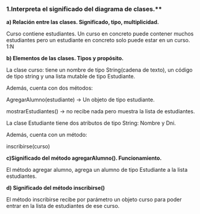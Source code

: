 ### 1.Interpreta el significado del diagrama de clases.**

**a) Relación entre las clases. Significado, tipo, multiplicidad.**

Curso contiene estudiantes. Un curso en concreto puede contener muchos estudiantes pero un estudiante en concreto solo puede estar en un curso. 1:N

**b) Elementos de las clases. Tipos y propósito.**

La clase curso: tiene un nombre de tipo String(cadena de texto), un código de tipo string y una lista mutable de tipo Estudiante.

Además, cuenta con dos métodos:

AgregarAlumno(estudiante) -> Un objeto de tipo estudiante.

mostrarEstudiantes() -> no recibe nada pero muestra la lista de estudiantes.

La clase Estudiante tiene dos atributos de tipo String: Nombre y Dni.

Además, cuenta con un método:

inscribirse(curso)

**c)Significado del método agregarAlumno(). Funcionamiento.**

El método agregar alumno, agrega un alumno de tipo Estudiante a la lista estudiantes.

**d) Significado del método inscribirse()**

El método inscribirse recibe por parámetro un objeto curso para poder entrar en la lista de estudiantes de ese curso.